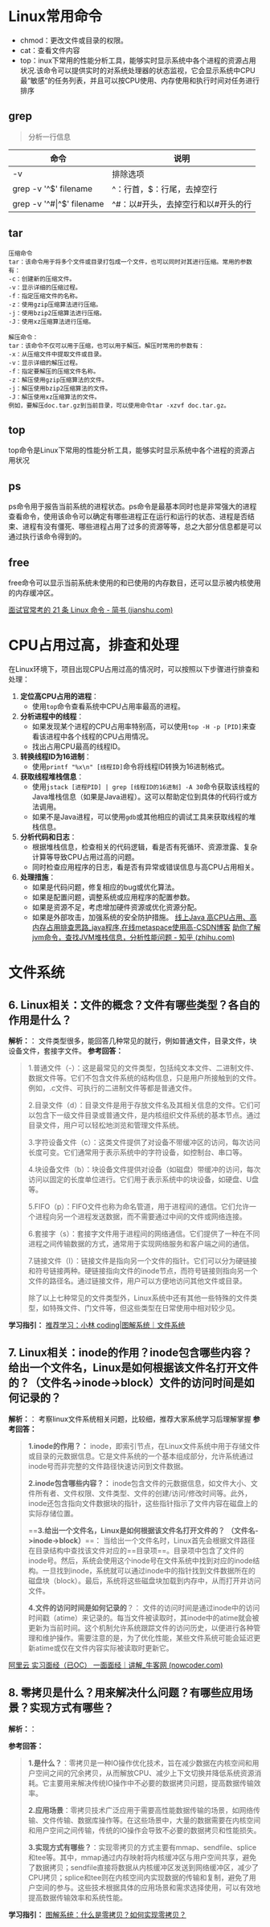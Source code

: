 
# Linux常用命令
- chmod：更改文件或目录的权限。
- cat：查看文件内容
- top：inux下常用的性能分析工具，能够实时显示系统中各个进程的资源占用状况.该命令可以提供实时的对系统处理器的状态监视，它会显示系统中CPU最“敏感”的任务列表，并且可以按CPU使用、内存使用和执行时间对任务进行排序  
  
## grep
>分析一行信息

| 命令                        | 说明                  |
| ------------------------- | ------------------- |
| -v                        | 排除选项                |
| grep -v '^$' filename     | ^：行首，$：行尾，去掉空行      |
| grep -v '^#\|^$' filename | ^#：以#开头，去掉空行和以#开头的行 |

## tar

```
压缩命令
tar：该命令用于将多个文件或目录打包成一个文件，也可以同时对其进行压缩。常用的参数有：
-c：创建新的压缩文件。
-v：显示详细的压缩过程。
-f：指定压缩文件的名称。
-z：使用gzip压缩算法进行压缩。
-j：使用bzip2压缩算法进行压缩。
-J：使用xz压缩算法进行压缩。

解压命令：
tar：该命令不仅可以用于压缩，也可以用于解压。解压时常用的参数有：
-x：从压缩文件中提取文件或目录。
-v：显示详细的解压过程。
-f：指定要解压的压缩文件名称。
-z：解压使用gzip压缩算法的文件。
-j：解压使用bzip2压缩算法的文件。
-J：解压使用xz压缩算法的文件。
例如，要解压doc.tar.gz到当前目录，可以使用命令tar -xzvf doc.tar.gz。
```


## top
top命令是Linux下常用的性能分析工具，能够实时显示系统中各个进程的资源占用状况
## ps
ps命令用于报告当前系统的进程状态。ps命令是最基本同时也是非常强大的进程查看命令，使用该命令可以确定有哪些进程正在运行和运行的状态、进程是否结束、进程有没有僵死、哪些进程占用了过多的资源等等，总之大部分信息都是可以通过执行该命令得到的。
## free
free命令可以显示当前系统未使用的和已使用的内存数目，还可以显示被内核使用的内存缓冲区。

[面试官常考的 21 条 Linux 命令 - 简书 (jianshu.com)](https://www.jianshu.com/p/4bca8fe8a878)

# CPU占用过高，排查和处理
在Linux环境下，项目出现CPU占用过高的情况时，可以按照以下步骤进行排查和处理：
1. **定位高CPU占用的进程**：
	- 使用`top`命令查看系统中CPU占用率最高的进程。
2. **分析进程中的线程**：
	- 如果发现某个进程的CPU占用率特别高，可以使用`top -H -p [PID]`来查看该进程中各个线程的CPU占用情况。
	- 找出占用CPU最高的线程ID。
3. **转换线程ID为16进制**：
	- 使用`printf "%x\n" [线程ID]`命令将线程ID转换为16进制格式。
4. **获取线程堆栈信息**：
	- 使用`jstack [进程PID] | grep [线程ID的16进制] -A 30`命令获取该线程的Java堆栈信息（如果是Java进程）。这可以帮助定位到具体的代码行或方法调用。
	- 如果不是Java进程，可以使用`gdb`或其他相应的调试工具来获取线程的堆栈信息。
5. **分析代码和日志**：
	- 根据堆栈信息，检查相关的代码逻辑，看是否有死循环、资源泄露、复杂计算等导致CPU占用过高的问题。
	- 同时检查应用程序的日志，看是否有异常或错误信息与高CPU占用相关。
6. **处理措施**：
	- 如果是代码问题，修复相应的bug或优化算法。
	- 如果是配置问题，调整系统或应用程序的配置参数。
	- 如果是资源不足，考虑增加硬件资源或优化资源分配。
	- 如果是外部攻击，加强系统的安全防护措施。
[线上Java 高CPU占用、高内存占用排查思路_java程序,在线metaspace使用高-CSDN博客](https://blog.csdn.net/baiye_xing/article/details/90483169)
[助你了解jvm命令，查找JVM堆栈信息，分析性能问题 - 知乎 (zhihu.com)](https://zhuanlan.zhihu.com/p/312276166)






# 文件系统

## 6. Linux相关：文件的概念？文件有哪些类型？各自的作用是什么？

**解析：**： 文件类型很多，能回答几种常见的就行，例如普通文件，目录文件，块设备文件，套接字文件。 **参考回答：**

> 1.普通文件（-）：这是最常见的文件类型，包括纯文本文件、二进制文件、数据文件等。它们不包含文件系统的结构信息，只是用户所接触到的文件。例如，.c文件、可执行的二进制文件等都是普通文件。
> 
> 2.目录文件（d）：目录文件是用于存放文件名及其相关信息的文件。它们可以包含下一级文件目录或普通文件，是内核组织文件系统的基本节点。通过目录文件，用户可以轻松地浏览和管理文件系统。
> 
> 3.字符设备文件（c）：这类文件提供了对设备不带缓冲区的访问，每次访问长度可变。它们通常用于表示系统中的字符设备，如控制台、串口等。
> 
> 4.块设备文件（b）：块设备文件提供对设备（如磁盘）带缓冲的访问，每次访问以固定的长度单位进行。它们用于表示系统中的块设备，如硬盘、U盘等。
> 
> 5.FIFO（p）：FIFO文件也称为命名管道，用于进程间的通信。它们允许一个进程向另一个进程发送数据，而不需要通过中间的文件或网络连接。
> 
> 6.套接字（s）：套接字文件用于进程间的网络通信。它们提供了一种在不同进程之间传输数据的方式，通常用于实现网络服务和客户端之间的通信。
> 
> 7.链接文件（l）：链接文件是指向另一个文件的指针。它们可以分为硬链接和符号链接两种。硬链接指向文件的inode节点，而符号链接则指向另一个文件的路径名。通过链接文件，用户可以方便地访问其他文件或目录。
> 
> 除了以上七种常见的文件类型外，Linux系统中还有其他一些特殊的文件类型，如特殊文件、门文件等，但这些类型在日常使用中相对较少见。

**学习指引：** [推荐学习：小林 coding|图解系统｜文件系统](https://gw-c.nowcoder.com/api/sparta/jump/link?link=https%3A%2F%2Fxiaolincoding.com%2Fos%2F6_file_system%2Ffile_system.html%23%25E6%2596%2587%25E4%25BB%25B6%25E7%25B3%25BB%25E7%25BB%259F%25E7%259A%2584%25E5%259F%25BA%25E6%259C%25AC%25E7%25BB%2584%25E6%2588%2590)

## 7. Linux相关：inode的作用？inode包含哪些内容？给出一个文件名，Linux是如何根据该文件名打开文件的？（文件名->inode->block）文件的访问时间是如何记录的？

**解析：**： 考察linux文件系统相关问题，比较细，推荐大家系统学习后理解掌握 **参考回答：**

> **1.inode的作用？：** inode，即索引节点，在Linux文件系统中用于存储文件或目录的元数据信息。它是文件系统的一个基本组成部分，允许系统通过inode号而非完整的文件路径快速访问到文件数据。
> 
> **2.inode包含哪些内容？：** inode包含文件的元数据信息，如文件大小、文件所有者、文件权限、文件类型、文件的创建/访问/修改时间等。此外，inode还包含指向文件数据块的指针，这些指针指示了文件内容在磁盘上的实际存储位置。
> 
> ==**3.给出一个文件名，Linux是如何根据该文件名打开文件的？** **（文件名->inode->block）**==： 当给出一个文件名时，Linux首先会根据文件路径在目录结构中查找该文件对应的==目录项==。目录项中包含了文件的inode号。然后，系统会使用这个inode号在文件系统中找到对应的inode结构。一旦找到inode，系统就可以通过inode中的指针找到文件数据所在的磁盘块（block）。最后，系统将这些磁盘块加载到内存中，从而打开并访问文件。
> 
> **4.文件的访问时间是如何记录的**？： 文件的访问时间是通过inode中的访问时间戳（atime）来记录的。每当文件被读取时，其inode中的atime就会被更新为当前时间。这个机制允许系统跟踪文件的访问历史，以便进行各种管理和维护操作。需要注意的是，为了优化性能，某些文件系统可能会延迟更新atime或仅在文件内容实际被读取时更新它。

[阿里云 实习面经（已OC） 一面面经｜讲解_牛客网 (nowcoder.com)](https://www.nowcoder.com/discuss/590576768491216896?sourceSSR=users)

## 8. 零拷贝是什么？用来解决什么问题？有哪些应用场景？实现方式有哪些？

**解析：**：

**参考回答：**

> **1.是什么？**：零拷贝是一种IO操作优化技术，旨在减少数据在内核空间和用户空间之间的冗余拷贝，从而解放CPU、减少上下文切换并降低系统资源消耗。它主要用来解决传统IO操作中不必要的数据拷贝问题，提高数据传输效率。
> 
> **2.应用场景**：零拷贝技术广泛应用于需要高性能数据传输的场景，如网络传输、文件传输、数据库操作等。在这些场景中，大量的数据需要在内核空间和用户空间之间传输，传统的IO操作会导致不必要的数据拷贝和性能损失。
> 
> **3.实现方式有哪些？**：实现零拷贝的方式主要有mmap、sendfile、splice和tee等。其中，mmap通过内存映射将内核缓冲区与用户空间共享，避免了数据拷贝；sendfile直接将数据从内核缓冲区发送到网络缓冲区，减少了CPU拷贝；splice和tee则在内核空间内实现数据的传输和复制，避免了用户空间的参与。这些技术根据具体的应用场景和需求选择使用，可以有效地提高数据传输效率和系统性能。

**学习指引：** [图解系统：什么是零拷贝？如何实现零拷贝？](https://gw-c.nowcoder.com/api/sparta/jump/link?link=https%3A%2F%2Fxiaolincoding.com%2Fos%2F8_network_system%2Fzero_copy.html)
